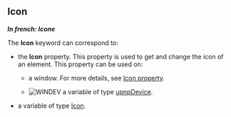 
## Icon

***In french: Icone***
	



<a name="XUse"></a>
<a name="Use"></a>
<a name="description"></a>
The **Icon** keyword can correspond to: 

- the **Icon** property. This property is used to get and change the icon of an element. This property can be used on:

	- a window. For more details, see [Icon property](../Proprietes/1000019344.md).

	- ![WINDEV](https://doc.pcsoft.fr/ext/images/us/WD.png) a variable of type [upnpDevice](../WDLang3/1000020903.md).




- a variable of type [Icon](../WDLang1/1000020811.md). 




